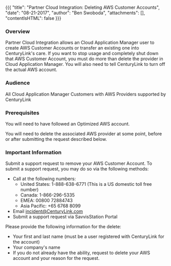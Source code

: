{{{
  "title": "Partner Cloud Integration: Deleting AWS Customer Accounts",
  "date": "08-21-2017",
  "author": "Ben Swoboda",
  "attachments": [],
  "contentIsHTML": false
}}}

### Overview

Partner Cloud Integration allows an Cloud Application Manager user to create AWS Customer Accounts or transfer an existing one into CenturyLink's care. If you want to stop usage and completely shut down that AWS Customer Account, you must do more than delete the provider in Cloud Application Manager. You will also need to tell CenturyLink to turn off the actual AWS account.

### Audience

All Cloud Application Manager Customers with AWS Providers supported by CenturyLink

### Prerequisites

You will need to have followed an Optimized AWS account.

You will need to delete the associated AWS provider at some point, before or after submitting the request described below.

### Important Information

Submit a support request to remove your AWS Customer Account. To submit a support request, you may do so via the following methods:

* Call at the following numbers:
    * United States: 1-888-638-6771 (This is a US domestic toll free number)
    * Canada: 1-866-296-5335
    * EMEA: 00800 72884743
    * Asia Pacific: +65 6768 8099
* Email incident@CenturyLink.com
* Submit a support request via SavvisStation Portal

Please provide the following information for the delete:

* Your first and last name (must be a user registered with CenturyLink for the account)
* Your company's name
* If you do not already have the ability, request to delete your AWS account and your reason for the request.

